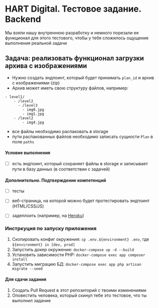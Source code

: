 # HART Digital. Тестовое задание. Backend

Мы взяли нашу внутреннюю разработку и немного порезали ее функционал для этого тестового, чтобы у тебя сложилось
ощущение выполнения реальной задачи

## Задача: реализовать функционал загрузки архива с изображениями

- Нужно создать эндпоинт, который будет принимать `plan_id` и архив с изображениями (zip) 
- Архив может иметь свою структуру файлов, например:
```
- level1/
    - /level2
      - /level3
        - img0.jpg
        - img1.jpg
    - /level2
        - img4.jpg
```
- все файлы необходимо распаковать в storage 
- пути распакованных файлов необходимо записать сущности `Plan` в поле `paths`

#### Условие выполнения
- [ ] есть эндпоинт, который сохраняет файлы в storage и записывает пути в базу данных (в соответствии с задачей)

#### Дополнительно. Подтверждение компетенций
- [ ] тесты 
- [ ] веб-страница, на которой можно будет протестировать эндпоинт (HTML/CSS/JS)
- [ ] задеплоить (например, на [Heroku](https://www.heroku.com/))


### Инстркуция по запуску приложения
1. Скопировать конфиг окружения: `cp .env.${environment} .env`, где `${environment} in [dev, prod]`
2. Запустить докер окружение: `docker-compose up -d --build`
3. Установить зависимости PHP: `docker-compose exec app composer install`
4. Запустить миграцию БД: `docker-compose exec app php artisan migrate --seed`

#### Для сдачи задания
1. Создать Pull Request в этот репозиторий с твоими изменениями
2. Оповестить человека, который скинул тебе это тестовое, что ты выполнил задание

